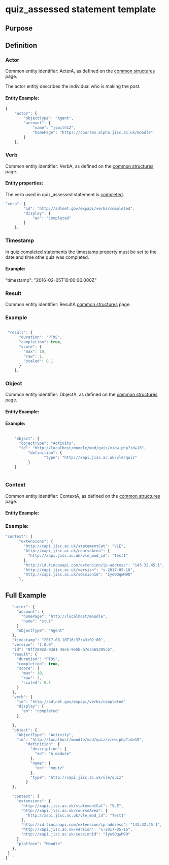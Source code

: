 # quiz_assessed statement template

## Purpose

## Definition

### Actor
Common entity identifier:  ActorA, as defined on the [common structures](/common_structures.md#actora) page.

The actor entity describes the individual who is making the post.

#### Entity Example:


``` Javascript
{
    "actor": {
        "objectType": "Agent",
        "account": {
            "name": "jsmith12",
            "homePage": "https://courses.alpha.jisc.ac.uk/moodle"
        }
    },
```

### Verb
Common entity identifier: VerbA, as defined on the [common structures](/common_structures.md#verba) page.

#### Entity properties:
The verb used in quiz_assessed statement is [completed](/vocabulary.md#verbs).

``` javascript
"verb": {
        "id": "http://adlnet.gov/expapi/verbs/completed",
        "display": {
            "en": "completed"
        }
    },
``` 

### Timestamp

In quiz completed statements the timestamp property must be set to the date and time othe quiz was completed.

#### Example:

 "timestamp": "2016-02-05T10:00:00.000Z"

### Result
Common entity identifier: ResultA [common structures](/common_structures.md#result-a) page.

### Example

``` javascript 

 "result": {
      "duration": "PT9S",
      "completion": true,
      "score": {
        "max": 10,
        "raw": 1,
        "scaled": 0.1
      }
    },

```

### Object
Common entity identifier: ObjectA, as defined on the [common structures](/common_structures.md#objecta) page.


#### Entity Example:


#### Example:

``` javascript

    "object": {
	  "objectType": "Activity",
      "id": "http://localhost/moodle/mod/quiz/view.php?id=10",
		  "definition": {
			     "type": "http://xapi.jisc.ac.uk/vle/quiz"
		  }
    }
		
```

### Context
Common entity identifier: ContextA, as defined on the [common structures](/common_structures.md#contexta) page. 

#### Entity Example:


### Example:

``` javascript
"context": {
      "extensions": {
        "http://xapi.jisc.ac.uk/statementCat": "VLE",
        "http://xapi,jisc.ac.uk/courseArea": {
          "http://xapi.jisc.ac.uk/vle_mod_id": "Test1"
        },
        "http://id.tincanapi.com/extension/ip-address": "143.32.45.1",
        "http://xapi.jisc.ac.uk/version": "x-2017-05-16",
        "http://xapi.jisc.ac.uk/sessionId": "Iye9OqwM9O"
      },
```

## Full Example

 ``` javascript
    "actor": {
      "account": {
        "homePage": "http://localhost/moodle",
        "name": "stu1"
      },
      "objectType": "Agent"
    },
    "timestamp": "2017-08-10T16:37:43+02:00",
    "version": "1.0.0",
    "id": "8ff2892d-93d1-45e5-9e5b-b7e2a65305cb",
    "result": {
      "duration": "PT9S",
      "completion": true,
      "score": {
        "max": 10,
        "raw": 1,
        "scaled": 0.1
      }
    },
    "verb": {
      "id": "http://adlnet.gov/expapi/verbs/completed"
      "display": {
        "en": "completed"
      },
      
    },
    "object": {
	  "objectType": "Activity",
      "id": "http://localhost/moodle/mod/quiz/view.php?id=10",
		  "definition": {
			"description": {
			  "en": "A module"
			},
			"name": {
			  "en": "mquiz"
			},
			"type": "http://xapi.jisc.ac.uk/vle/quiz"
		  }
    },
		
	"context": {
      "extensions": {
        "http://xapi.jisc.ac.uk/statementCat": "VLE",
        "http://xapi.jisc.ac.uk/courseArea": {
          "http://xapi.jisc.ac.uk/vle_mod_id": "Test1"
        },
        "http://id.tincanapi.com/extension/ip-address": "143.32.45.1",
        "http://xapi.jisc.ac.uk/version": "x-2017-05-16",
        "http://xapi.jisc.ac.uk/sessionId": "Iye9OqwM9O"
      },
      "platform": "Moodle"
    },
  }
}```
